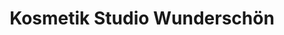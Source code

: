 ---
title: "Kosmetik Studio Wunderschön"
url: /warburg/kosmetik-studio-wunderschoen/
shop: Kosmetik
---